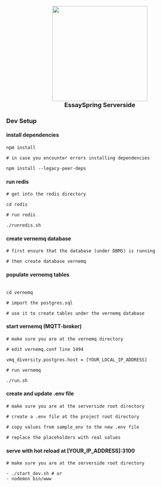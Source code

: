 <h3 align="center">
  <br>
  <a href="https://essayspring.com" target="_blank"><img src="https://raw.githubusercontent.com/shadrqen/essayspring/main/client/static/icon.png" height="256px" width="256px"></a>
  <br>
  EssaySpring Serverside
  <br>
</h3>

### Dev Setup

#### install dependencies
```
npm install

# in case you encounter errors installing dependencies

npm install --legacy-peer-deps
```

#### run redis
```
# get into the redis directory

cd redis

# run redis

./runredis.sh
```

#### create vernemq database

```
# first ensure that the database (under DBMS) is running

# then create database vernemq
```

#### populate vernemq tables

```

cd vernemq

# import the postgres.sql
 
# use it to create tables under the vernemq database
```

#### start vernemq (MQTT-broker)
```
# make sure you are at the vernemq directory

# edit vernemq.conf line 1494

vmq_diversity.postgres.host = [YOUR_LOCAL_IP_ADDRESS]

# run vernemq

./run.sh
```

#### create and update .env file
```
# make sure you are at the serverside root directory

# create a .env file at the project root directory

# copy values from sample_env to the new .env file

# replace the placeholders with real values
```

#### serve with hot reload at [YOUR_IP_ADDRESS]:3100
```
# make sure you are at the serverside root directory

- ./start_dev.sh # or
- nodemon bin/www
```
